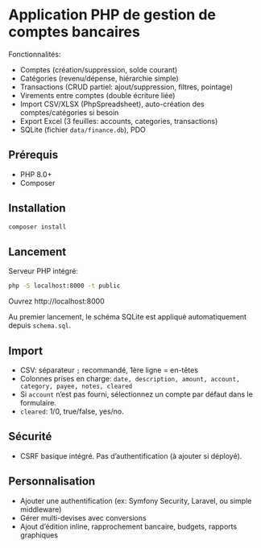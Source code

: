# Application PHP de gestion de comptes bancaires

Fonctionnalités:
- Comptes (création/suppression, solde courant)
- Catégories (revenu/dépense, hiérarchie simple)
- Transactions (CRUD partiel: ajout/suppression, filtres, pointage)
- Virements entre comptes (double écriture liée)
- Import CSV/XLSX (PhpSpreadsheet), auto-création des comptes/catégories si besoin
- Export Excel (3 feuilles: accounts, categories, transactions)
- SQLite (fichier `data/finance.db`), PDO

## Prérequis
- PHP 8.0+
- Composer

## Installation
```bash
composer install
```

## Lancement
Serveur PHP intégré:
```bash
php -S localhost:8000 -t public
```
Ouvrez http://localhost:8000

Au premier lancement, le schéma SQLite est appliqué automatiquement depuis `schema.sql`.

## Import
- CSV: séparateur `;` recommandé, 1ère ligne = en-têtes
- Colonnes prises en charge: `date, description, amount, account, category, payee, notes, cleared`
- Si `account` n’est pas fourni, sélectionnez un compte par défaut dans le formulaire.
- `cleared`: 1/0, true/false, yes/no.

## Sécurité
- CSRF basique intégré. Pas d’authentification (à ajouter si déployé).

## Personnalisation
- Ajouter une authentification (ex: Symfony Security, Laravel, ou simple middleware)
- Gérer multi-devises avec conversions
- Ajout d’édition inline, rapprochement bancaire, budgets, rapports graphiques